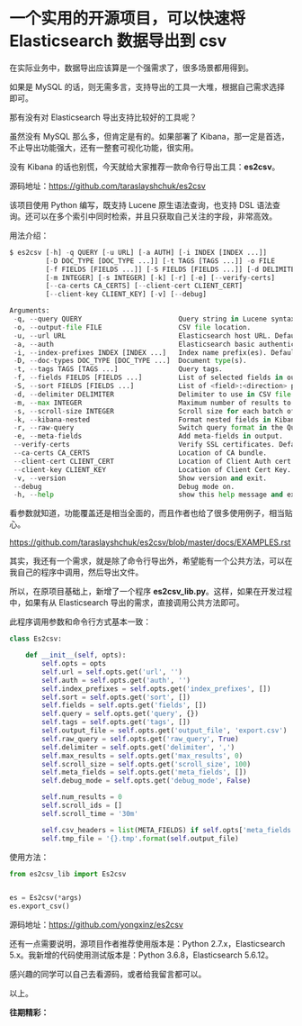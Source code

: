 # 一个实用的开源项目，可以快速将 Elasticsearch 数据导出到 csv

在实际业务中，数据导出应该算是一个强需求了，很多场景都用得到。

如果是 MySQL 的话，则无需多言，支持导出的工具一大堆，根据自己需求选择即可。

那有没有对 Elasticsearch 导出支持比较好的工具呢？

虽然没有 MySQL 那么多，但肯定是有的。如果部署了 Kibana，那一定是首选，不止导出功能强大，还有一整套可视化功能，很实用。

没有 Kibana 的话也别慌，今天就给大家推荐一款命令行导出工具：**es2csv**。

源码地址：https://github.com/taraslayshchuk/es2csv

该项目使用 Python 编写，既支持 Lucene 原生语法查询，也支持 DSL 语法查询。还可以在多个索引中同时检索，并且只获取自己关注的字段，非常高效。

用法介绍：

```python
$ es2csv [-h] -q QUERY [-u URL] [-a AUTH] [-i INDEX [INDEX ...]]
         [-D DOC_TYPE [DOC_TYPE ...]] [-t TAGS [TAGS ...]] -o FILE
         [-f FIELDS [FIELDS ...]] [-S FIELDS [FIELDS ...]] [-d DELIMITER]
         [-m INTEGER] [-s INTEGER] [-k] [-r] [-e] [--verify-certs]
         [--ca-certs CA_CERTS] [--client-cert CLIENT_CERT]
         [--client-key CLIENT_KEY] [-v] [--debug]

Arguments:
 -q, --query QUERY                        Query string in Lucene syntax.               [required]
 -o, --output-file FILE                   CSV file location.                           [required]
 -u, --url URL                            Elasticsearch host URL. Default is http://localhost:9200.
 -a, --auth                               Elasticsearch basic authentication in the form of username:password.
 -i, --index-prefixes INDEX [INDEX ...]   Index name prefix(es). Default is ['logstash-*'].
 -D, --doc-types DOC_TYPE [DOC_TYPE ...]  Document type(s).
 -t, --tags TAGS [TAGS ...]               Query tags.
 -f, --fields FIELDS [FIELDS ...]         List of selected fields in output. Default is ['_all'].
 -S, --sort FIELDS [FIELDS ...]           List of <field>:<direction> pairs to sort on. Default is [].
 -d, --delimiter DELIMITER                Delimiter to use in CSV file. Default is ",".
 -m, --max INTEGER                        Maximum number of results to return. Default is 0.
 -s, --scroll-size INTEGER                Scroll size for each batch of results. Default is 100.
 -k, --kibana-nested                      Format nested fields in Kibana style.
 -r, --raw-query                          Switch query format in the Query DSL.
 -e, --meta-fields                        Add meta-fields in output.
 --verify-certs                           Verify SSL certificates. Default is False.
 --ca-certs CA_CERTS                      Location of CA bundle.
 --client-cert CLIENT_CERT                Location of Client Auth cert.
 --client-key CLIENT_KEY                  Location of Client Cert Key.
 -v, --version                            Show version and exit.
 --debug                                  Debug mode on.
 -h, --help                               show this help message and exit
```

看参数就知道，功能覆盖还是相当全面的，而且作者也给了很多使用例子，相当贴心。

https://github.com/taraslayshchuk/es2csv/blob/master/docs/EXAMPLES.rst

其实，我还有一个需求，就是除了命令行导出外，希望能有一个公共方法，可以在我自己的程序中调用，然后导出文件。

所以，在原项目基础上，新增了一个程序 **es2csv_lib.py**。这样，如果在开发过程中，如果有从 Elasticsearch 导出的需求，直接调用公共方法即可。

此程序调用参数和命令行方式基本一致：

```python
class Es2csv:

    def __init__(self, opts):
        self.opts = opts
        self.url = self.opts.get('url', '')
        self.auth = self.opts.get('auth', '')
        self.index_prefixes = self.opts.get('index_prefixes', [])
        self.sort = self.opts.get('sort', [])
        self.fields = self.opts.get('fields', [])
        self.query = self.opts.get('query', {})
        self.tags = self.opts.get('tags', [])
        self.output_file = self.opts.get('output_file', 'export.csv')
        self.raw_query = self.opts.get('raw_query', True)
        self.delimiter = self.opts.get('delimiter', ',')
        self.max_results = self.opts.get('max_results', 0)
        self.scroll_size = self.opts.get('scroll_size', 100)
        self.meta_fields = self.opts.get('meta_fields', [])
        self.debug_mode = self.opts.get('debug_mode', False)

        self.num_results = 0
        self.scroll_ids = []
        self.scroll_time = '30m'

        self.csv_headers = list(META_FIELDS) if self.opts['meta_fields'] else []
        self.tmp_file = '{}.tmp'.format(self.output_file)
```

使用方法：

```python
from es2csv_lib import Es2csv


es = Es2csv(*args)
es.export_csv()
```

源码地址：https://github.com/yongxinz/es2csv

还有一点需要说明，源项目作者推荐使用版本是：Python 2.7.x，Elasticsearch 5.x。我新增的代码使用测试版本是：Python 3.6.8，Elasticsearch 5.6.12。

感兴趣的同学可以自己去看源码，或者给我留言都可以。

以上。

**往期精彩：**

